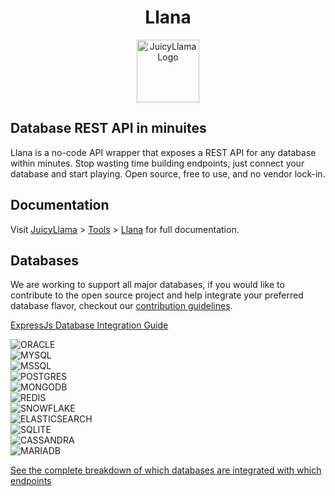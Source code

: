 <div align="center">

# Llana

  <a href="https://juicyllama.com/" target="_blank">
    <img src="https://juicyllama.com/assets/images/llana-rounded.png" width="100" alt="JuicyLlama Logo" />
  </a>

</div>

## Database REST API in minuites

Llana is a no-code API wrapper that exposes a REST API for any database within minutes. Stop wasting time building endpoints, just connect your database and start playing. Open source, free to use, and no vendor lock-in.

## Documentation

Visit [JuicyLlama](https://juicyllama.com) > [Tools](https://juicyllama.com/tools) > [Llana](https://juicyllama.com/tools/llana) for full documentation. 


## Databases

We are working to support all major databases, if you would like to contribute to the open source project and help integrate your preferred database flavor, checkout our [contribution guidelines](https://juicyllama.com/developers/contributing).

[ExpressJs Database Integration Guide](https://expressjs.com/en/guide/database-integration.html)

![ORACLE](https://badgen.net/badge/ORACLE/Help%20Welcomed/red)<br>
![MYSQL](https://badgen.net/badge/MYSQL/Beta%20Phase/green)<br>
![MSSQL](https://badgen.net/badge/MSSQL/Help%20Welcomed/red)<br>
![POSTGRES](https://badgen.net/badge/POSTGRES/Beta%20Phase/green)<br>
![MONGODB](https://badgen.net/badge/MONGODB/Beta%20Phase/green)<br>
![REDIS](https://badgen.net/badge/REDIS/Help%20Welcomed/red)<br>
![SNOWFLAKE](https://badgen.net/badge/SNOWFLAKE/Help%20Welcomed/red)<br>
![ELASTICSEARCH](https://badgen.net/badge/ELASTICSEARCH/Help%20Welcomed/red)<br>
![SQLITE](https://badgen.net/badge/SQLITE/Help%20Welcomed/red)<br>
![CASSANDRA](https://badgen.net/badge/CASSANDRA/Help%20Welcomed/red)<br>
![MARIADB](https://badgen.net/badge/MARIADB/Help%20Welcomed/red)<br>

[See the complete breakdown of which databases are integrated with which endpoints](https://juicyllama.com/tools/llana/support) 